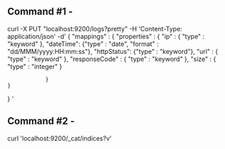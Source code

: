 ## Command #1 - 
curl -X PUT "localhost:9200/logs?pretty" -H 'Content-Type: application/json' -d'
{
	"mappings" : {
    	"properties" : {
        	"ip" : { "type" : "keyword" },
        	"dateTime": {"type" : "date", "format" : "dd/MMM/yyyy:HH:mm:ss"},
        	"httpStatus": {"type" : "keyword"},
        	"url" : { "type" : "keyword" },
        	"responseCode" : { "type" : "keyword" },
        	"size" : { "type" : "integer" }

    	        }
	}
}
'

## Command #2 - 
curl 'localhost:9200/_cat/indices?v'